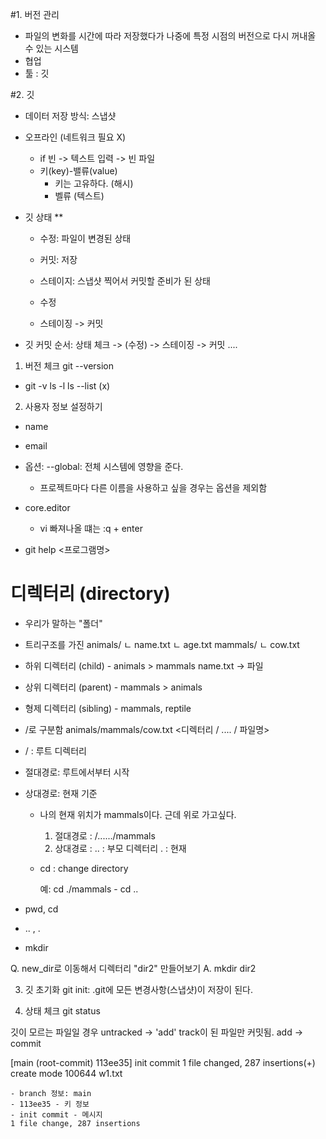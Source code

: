 #1. 버전 관리
- 파일의 변화를 시간에 따라 저장했다가 나중에 특정 시점의 버전으로 다시 꺼내올 수 있는 시스템
- 협업
- 툴 : 깃

#2. 깃
- 데이터 저장 방식: 스냅샷
- 오프라인 (네트워크 필요 X)
  - if 빈 -> 텍스트 입력 -> 빈 파일
  - 키(key)-밸류(value)
    - 키는 고유하다. (해시)
    - 벨류 (텍스트)

- 깃 상태 **
  - 수정: 파일이 변경된 상태
  - 커밋: 저장
  - 스테이지: 스냅샷 찍어서 커밋할 준비가 된 상태

  - 수정
  - 스테이징 -> 커밋

- 깃 커밋 순서:
  상태 체크 -> (수정) -> 스테이징 -> 커밋
  ....

1) 버전 체크
git --version
  * git -v
  ls -l
  ls --list (x)

2) 사용자 정보 설정하기
- name
- email
- 옵션: --global: 전체 시스템에 영향을 준다.
  - 프로젝트마다 다른 이름을 사용하고 싶을 경우는 옵션을 제외함

- core.editor
  - vi 빠져나올 떄는 :q + enter

- git help <프로그램명>

# 디렉터리 (directory)
- 우리가 말하는 "폴더"
- 트리구조를 가진
  animals/
    ㄴ name.txt
    ㄴ age.txt
    mammals/
      ㄴ cow.txt

- 하위 디렉터리 (child) - animals > mammals
  name.txt -> 파일
- 상위 디렉터리 (parent) - mammals > animals
- 형제 디렉터리 (sibling) - mammals, reptile

- /로 구분함
  animals/mammals/cow.txt
  <디렉터리 / .... / 파일명>
- / : 루트 디렉터리

- 절대경로: 루트에서부터 시작
- 상대경로: 현재 기준
  - 나의 현재 위치가 mammals이다. 근데 위로 가고싶다.
    1) 절대경로 : /....../mammals
    2) 상대경로 : 
      .. : 부모 디렉터리
      . : 현재
  - cd : change directory

    예: cd ./mammals -
      cd ..

- pwd, cd
- .. , .
- mkdir

Q. new_dir로 이동해서 디렉터리 "dir2" 만들어보기
  A. mkdir dir2

3) 깃 초기화
  git init: .git에 모든 변경사항(스냅샷)이 저장이 된다.

4) 상태 체크
  git status

  깃이 모르는 파일일 경우
  untracked -> 'add'
  track이 된 파일만 커밋됨.
  add -> commit

  [main (root-commit) 113ee35] init commit
   1 file changed, 287 insertions(+)
   create mode 100644 w1.txt

    - branch 정보: main
    - 113ee35 - 키 정보
    - init commit - 메시지
    1 file change, 287 insertions